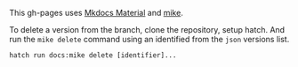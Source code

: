 This gh-pages uses [Mkdocs Material](https://squidfunk.github.io/mkdocs-material/) and [mike](https://github.com/jimporter/mike).

To delete a version from the branch, clone the repository, setup hatch. And run the `mike delete` command using an identified from the `json` versions list.

```shell
hatch run docs:mike delete [identifier]...
```
